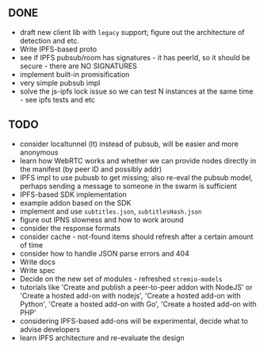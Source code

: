 ## DONE

* draft new client lib with `legacy` support; figure out the architecture of detection and etc.
* Write IPFS-based proto
* see if IPFS pubsub/room has signatures - it has peerId, so it should be secure - there are NO SIGNATURES
* implement built-in promisification
* very simple pubsub impl
* solve the js-ipfs lock issue so we can test N instances at the same time - see ipfs tests and etc

## TODO

* consider localtunnel (lt) instead of pubsub, will be easier and more anonymous
* learn how WebRTC works and whether we can provide nodes directly in the manifest (by peer ID and possibly addr)
* IPFS impl to use pubusb to get missing; also re-eval the pubsub model, perhaps sending a message to someone in the swarm is sufficient
* IPFS-based SDK implementation
* example addon based on the SDK
* implement and use `subtitles.json`, `subtitlesHash.json`
* figure out IPNS slowness and how to work around
* consider the response formats
* consider cache - not-found items should refresh after a certain amount of time
* consider how to handle JSON parse errors and 404
* Write docs
* Write spec
* Decide on the new set of modules - refreshed `stremio-models`
* tutorials like 'Create and publish a peer-to-peer addon with NodeJS' or 'Create a hosted add-on with nodejs', 'Create a hosted add-on with Python', 'Create a hosted add-on with Go', 'Create a hosted add-on with PHP'
* considering IPFS-based add-ons will be experimental, decide what to advise developers
* learn IPFS architecture and re-evaluate the design